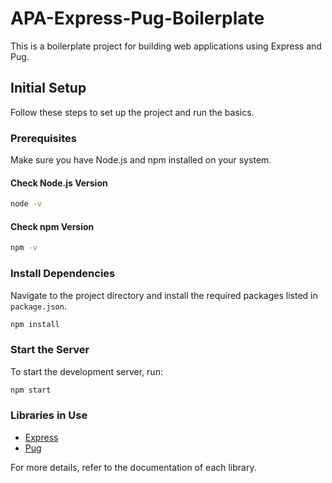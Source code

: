 # APA-Express-Pug-Boilerplate

This is a boilerplate project for building web applications using Express and Pug.

## Initial Setup

Follow these steps to set up the project and run the basics.

### Prerequisites

Make sure you have Node.js and npm installed on your system.

#### Check Node.js Version

```bash
node -v
```

#### Check npm Version

```bash
npm -v
```

### Install Dependencies

Navigate to the project directory and install the required packages listed in `package.json`.

```bash
npm install
```

### Start the Server

To start the development server, run:

```bash
npm start
```

### Libraries in Use

- [Express](https://expressjs.com/)
- [Pug](https://pugjs.org/)

For more details, refer to the documentation of each library.